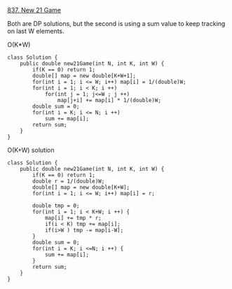 [837. New 21 Game](https://leetcode.com/problems/new-21-game/)

Both are DP solutions, but the second is using a sum value to keep tracking on last W elements.

O(K*W)

```
class Solution {
    public double new21Game(int N, int K, int W) {
        if(K == 0) return 1;
        double[] map = new double[K+W+1];
        for(int i = 1; i <= W; i++) map[i] = 1/(double)W;
        for(int i = 1; i < K; i ++)
            for(int j = 1; j<=W ; j ++)
                map[j+i] += map[i] * 1/(double)W;
        double sum = 0;
        for(int i = K; i <= N; i ++)
            sum += map[i];
        return sum;
    }
}    
```

O(K+W) solution

```
class Solution {
    public double new21Game(int N, int K, int W) {
        if(K == 0) return 1;
        double r = 1/(double)W;
        double[] map = new double[K+W];
        for(int i = 1; i <= W; i++) map[i] = r;
        
        double tmp = 0;
        for(int i = 1; i < K+W; i ++) {
            map[i] += tmp * r;
            if(i < K) tmp += map[i];
            if(i>W ) tmp -= map[i-W];
        }
        double sum = 0;
        for(int i = K; i <=N; i ++) {
            sum += map[i];
        }
        return sum;
    }
}
```
